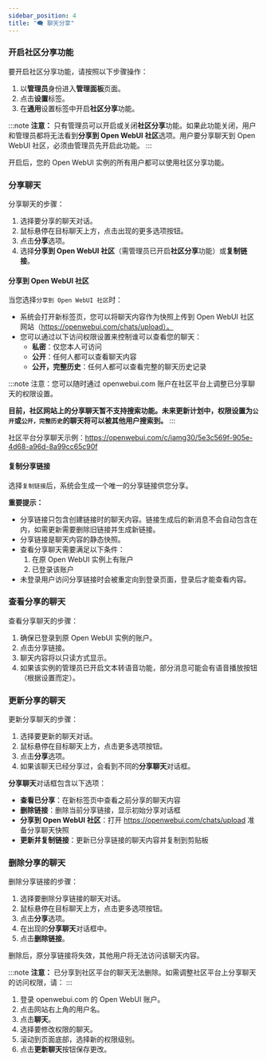 ```yaml
---
sidebar_position: 4
title: "🗨️ 聊天分享"
---
```


### 开启社区分享功能

要开启社区分享功能，请按照以下步骤操作：

1. 以**管理员**身份进入**管理面板**页面。
2. 点击**设置**标签。
3. 在**通用**设置标签中开启**社区分享**功能。

:::note
**注意：** 只有管理员可以开启或关闭**社区分享**功能。如果此功能关闭，用户和管理员都将无法看到**分享到 Open WebUI 社区**选项。用户要分享聊天到 Open WebUI 社区，必须由管理员先开启此功能。
:::

开启后，您的 Open WebUI 实例的所有用户都可以使用社区分享功能。

### 分享聊天

分享聊天的步骤：

1. 选择要分享的聊天对话。
2. 鼠标悬停在目标聊天上方，点击出现的更多选项按钮。
3. 点击**分享**选项。
4. 选择**分享到 Open WebUI 社区**（需管理员已开启**社区分享**功能）或**复制链接**。

#### 分享到 Open WebUI 社区

当您选择`分享到 Open WebUI 社区`时：

* 系统会打开新标签页，您可以将聊天内容作为快照上传到 Open WebUI 社区网站（https://openwebui.com/chats/upload）。
* 您可以通过以下访问权限设置来控制谁可以查看您的聊天：
  * **私密**：仅您本人可访问
  * **公开**：任何人都可以查看聊天内容
  * **公开，完整历史**：任何人都可以查看完整的聊天历史记录

:::note
注意：您可以随时通过 openwebui.com 账户在社区平台上调整已分享聊天的权限设置。

**目前，社区网站上的分享聊天暂不支持搜索功能。未来更新计划中，权限设置为`公开`或`公开，完整历史`的聊天将可以被其他用户搜索到。**
:::

社区平台分享聊天示例：https://openwebui.com/c/iamg30/5e3c569f-905e-4d68-a96d-8a99cc65c90f

#### 复制分享链接

选择`复制链接`后，系统会生成一个唯一的分享链接供您分享。

**重要提示：**

* 分享链接只包含创建链接时的聊天内容。链接生成后的新消息不会自动包含在内，如需更新需要删除旧链接并生成新链接。
* 分享链接是聊天内容的静态快照。
* 查看分享聊天需要满足以下条件：
  1. 在原 Open WebUI 实例上有账户
  2. 已登录该账户
* 未登录用户访问分享链接时会被重定向到登录页面，登录后才能查看内容。

### 查看分享的聊天

查看分享聊天的步骤：

1. 确保已登录到原 Open WebUI 实例的账户。
2. 点击分享链接。
3. 聊天内容将以只读方式显示。
4. 如果该实例的管理员已开启文本转语音功能，部分消息可能会有语音播放按钮（根据设置而定）。

### 更新分享的聊天

更新分享聊天的步骤：

1. 选择要更新的聊天对话。
2. 鼠标悬停在目标聊天上方，点击更多选项按钮。
3. 点击**分享**选项。
4. 如果该聊天已经分享过，会看到不同的**分享聊天**对话框。

**分享聊天**对话框包含以下选项：

* **查看已分享**：在新标签页中查看之前分享的聊天内容
* **删除链接**：删除当前分享链接，显示初始分享对话框
* **分享到 Open WebUI 社区**：打开 https://openwebui.com/chats/upload 准备分享聊天快照
* **更新并复制链接**：更新已分享链接的聊天内容并复制到剪贴板

### 删除分享的聊天

删除分享链接的步骤：

1. 选择要删除分享链接的聊天对话。
2. 鼠标悬停在目标聊天上方，点击更多选项按钮。
3. 点击**分享**选项。
4. 在出现的**分享聊天**对话框中。
5. 点击**删除链接**。

删除后，原分享链接将失效，其他用户将无法访问该聊天内容。

:::note
**注意：** 已分享到社区平台的聊天无法删除。如需调整社区平台上分享聊天的访问权限，请：
:::

1. 登录 openwebui.com 的 Open WebUI 账户。
2. 点击网站右上角的用户名。
3. 点击**聊天**。
4. 选择要修改权限的聊天。
5. 滚动到页面底部，选择新的权限级别。
6. 点击**更新聊天**按钮保存更改。
